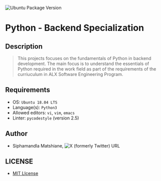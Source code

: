 ![Ubuntu Package Version](https://img.shields.io/ubuntu/v/ubuntu-wallpapers)

# Python - Backend Specialization

## Description
> This projects focuses on the fundamentals of Python in backend development. The main focus is to understand the essentials of Python required in the work field as part of the requirements of the curriuculum in ALX Software Engineering Program.

## Requirements
- OS: `Ubuntu 18.04 LTS`
- Language(s): `Python3`
- Allowed editors: `vi`, `vim`, `emacs`
- Linter: `pycodestyle` (version 2.5)

## Author
- Siphamandla Matshiane, ![X (formerly Twitter) URL](https://img.shields.io/twitter/url?url=https%3A%2F%2Fx.com%2FSiphamandl76892)

## LICENSE
- [MIT LIcense](LICENSE)
